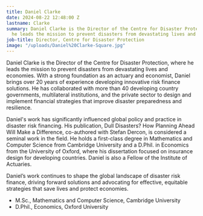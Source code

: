 ```yaml
---
title: Daniel Clarke
date: 2024-08-22 12:48:00 Z
lastname: Clarke
summary: Daniel Clarke is the Director of the Centre for Disaster Protection, where
  he leads the mission to prevent disasters from devastating lives and economies.
job-title: Director, Centre for Disaster Protection
image: "/uploads/Daniel%20Clarke-Square.jpg"
---
```


Daniel Clarke is the Director of the Centre for Disaster Protection, where he leads the mission to prevent disasters from devastating lives and economies. With a strong foundation as an actuary and economist, Daniel brings over 20 years of experience developing innovative risk finance solutions. He has collaborated with more than 40 developing country governments, multilateral institutions, and the private sector to design and implement financial strategies that improve disaster preparedness and resilience.

Daniel's work has significantly influenced global policy and practice in disaster risk financing. His publication, Dull Disasters? How Planning Ahead Will Make a Difference, co-authored with Stefan Dercon, is considered a seminal work in the field. He holds a first-class degree in Mathematics and Computer Science from Cambridge University and a D.Phil. in Economics from the University of Oxford, where his dissertation focused on insurance design for developing countries. Daniel is also a Fellow of the Institute of Actuaries.

Daniel’s work continues to shape the global landscape of disaster risk finance, driving forward solutions and advocating for effective, equitable strategies that save lives and protect economies.

* M.Sc., Mathematics and Computer Science, Cambridge University
* D.Phil., Economics, Oxford University
